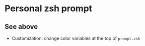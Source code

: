 # Personal zsh prompt
## See above
- Customization: change color variables at the top of `prompt.zsh`
